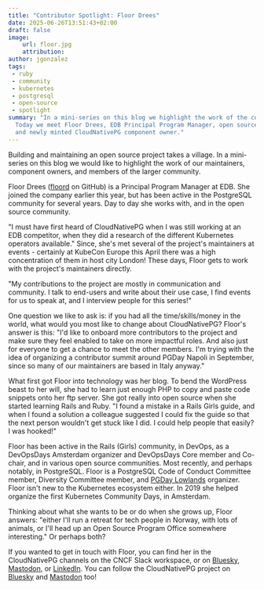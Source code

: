 ```yaml
---
title: "Contributor Spotlight: Floor Drees"
date: 2025-06-26T13:51:43+02:00
draft: false
image:
    url: floor.jpg
    attribution:
author: jgonzalez
tags:
 - ruby
 - community
 - kubernetes
 - postgresql
 - open-source
 - spotlight
summary: "In a mini-series on this blog we highlight the work of the community.
  Today we meet Floor Drees, EDB Principal Program Manager, open source advocate, 
  and newly minted CloudNativePG component owner." 
---
```


Building and maintaining an open source project takes a village. In a
mini-series on this blog we would like to highlight the work of our
maintainers, component owners, and members of the larger community.

Floor Drees ([floord](https://github.com/floord) on GitHub) is a Principal Program Manager at EDB. 
She joined the company earlier this year, but has been active in the PostgreSQL 
community for several years. Day to day she works with, and in the open source 
community.

"I must have first heard of CloudNativePG when I was still working at an EDB 
competitor, when they did a research of the different Kubernetes operators 
available." Since, she's met several of the project's maintainers at events - 
certainly at KubeCon Europe this April there was a high concentration of them 
in host city London! These days, Floor gets to work with the project's 
maintainers directly.

"My contributions to the project are mostly in communication and community. 
I talk to end-users and write about their use case, I find events for us to 
speak at, and I interview people for this series!"

One question we like to ask is: if you had all the time/skills/money in the 
world, what would you most like to change about CloudNativePG? Floor's answer 
is this: "I'd like to onboard more contributors to the project and make sure 
they feel enabled to take on more impactful roles. And also just for everyone 
to get a chance to meet the other members. I'm trying with the idea of 
organizing a contributor summit around PGDay Napoli in September, since so 
many of our maintainers are based in Italy anyway."

What first got Floor into technology was her blog. To bend the WordPress beast 
to her will, she had to learn just enough PHP to copy and paste code snippets 
onto her ftp server. She got really into open source when she started learning 
Rails and Ruby. "I found a mistake in a Rails Girls guide, and when I found a 
solution a colleague suggested I could fix the guide so that the next person 
wouldn't get stuck like I did. I could help people that easily? I was hooked!"

Floor has been active in the Rails (Girls) community, in DevOps, as a 
DevOpsDays Amsterdam organizer and DevOpsDays Core member and Co-chair, 
and in various open source communities. Most recently, and perhaps notably, 
in PostgreSQL. Floor is a PostgreSQL Code of Conduct Committee member, 
Diversity Committee member, and [PGDay Lowlands](https://2025.pgday.nl) organizer.
Floor isn't new to the Kubernetes ecosystem either. In 2019 she helped organize 
the first Kubernetes Community Days, in Amsterdam.

Thinking about what she wants to be or do when she grows up, Floor answers: 
"either I'll run a retreat for tech people in Norway, with lots of animals, 
or I'll head up an Open Source Program Office somewhere interesting." Or perhaps 
both?
 
If you wanted to get in touch with Floor, you can find her in the 
CloudNativePG channels on the CNCF Slack workspace, or on [Bluesky](https://bsky.app/profile/floord.bsky.social), 
[Mastodon](https://hachyderm.io/@floord), or [LinkedIn](https://www.linkedin.com/in/floordrees/). You can follow the CloudNativePG project on [Bluesky](https://cloudnativepg.bsky.social) and [Mastodon](https://mastodon.social/@CloudNativePG) too! 
